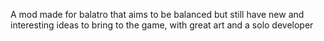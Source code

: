 A mod made for balatro that aims to be balanced but still have new and interesting ideas to bring to the game, with great art and a solo developer
